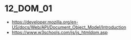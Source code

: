 # 12_DOM_01

- https://developer.mozilla.org/en-US/docs/Web/API/Document_Object_Model/Introduction
- https://www.w3schools.com/js/js_htmldom.asp
